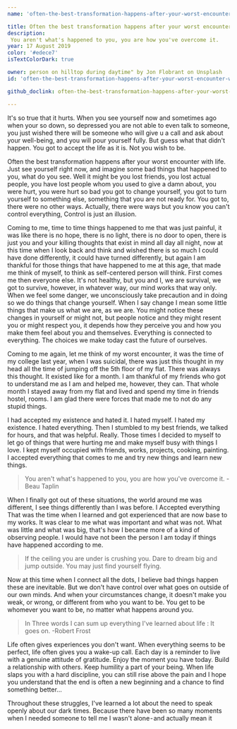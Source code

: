 ```yaml
---
name: 'often-the-best-transformation-happens-after-your-worst-encounter-with-life'

title: Often the best transformation happens after your worst encounter with life. 
description:
 You aren't what's happened to you, you are how you've overcome it.
year: 17 August 2019
color: '#edece7'
isTextColorDark: true

owner: person on hilltop during daytime" by Jon Flobrant on Unsplash
id: 'often-the-best-transformation-happens-after-your-worst-encounter-with-life'

github_doclink: often-the-best-transformation-happens-after-your-worst-encounter-with-life.md

---
```



It's so true that it hurts. When you see yourself now and sometimes ago when your so down, so depressed you are not able to even talk to someone, you just wished there will be someone who will give u a call and ask about your well-being, and you will pour yourself fully. But guess what that didn't happen. You got to accept the life as it is. Not you wish to be.

Often the best transformation happens after your worst encounter with life. Just see yourself right now, and imagine some bad things that happened to you, what do you see. Well it might be you lost friends, you lost actual people, you have lost people whom you used to give a damn about, you were hurt, you were hurt so bad you got to change yourself, you got to turn yourself to something else, something that you are not ready for. You got to, there were no other ways. Actually, there were ways but you know you can't control everything, Control is just an illusion. 

Coming to me, time to time things happened to me that was just painful, it was like there is no hope, there is no light, there is no door to open, there is just you and your killing thoughts that exist in mind all day all night, now at this time when I look back and think and wished there is so much I could have done differently, it could have turned differently, but again I am thankful for those things that have happened to me at this age, that made me think of myself, to think as self-centered person will think. First comes me then everyone else. It's not healthy, but you and I, we are survival, we got to survive, however, in whatever way, our mind works that way only. When we feel some danger, we unconsciously take precaution and in doing so we do things that change yourself. When I say change I mean some little things that make us what we are, as we are. You might notice these changes in yourself or might not, but people notice and they might resent you or might respect you, it depends how they perceive you and how you make them feel about you and themselves. Everything is connected to everything. The choices we make today cast the future of ourselves.

Coming to me again, let me think of my worst encounter, it was the time of my college last year, when I was suicidal, there was just this thought in my head all the time of jumping off the 5th floor of my flat. There was always this thought. It existed like for a month. I am thankful of my friends who got to understand me as I am and helped me, however, they can. That whole month I stayed away from my flat and lived and spend my time in friends hostel, rooms. I am glad there were forces that made me to not do any stupid things.

I had accepted my existence and hated it. I hated myself. I hated my existence. I hated everything. Then I stumbled to my best friends, we talked for hours, and that was helpful. Really. Those times I decided to myself to let go of things that were hurting me and make myself busy with things I love. I kept myself occupied with friends, works, projects, cooking, painting. I accepted everything that comes to me and try new things and learn new things.

>You aren't what's happened to you, you are how you've overcome it.
-Beau Taplin

When I finally got out of these situations, the world around me was different, I see things differently than I was before. I Accepted everything That was the time when I learned and got experienced that are now base to my works. It was clear to me what was important and what was not. What was little and what was big, that's how I became more of a kind of observing people. I would have not been the person I am today if things have happened according to me.

>If the ceiling you are under is crushing you. Dare to dream big and jump outside. You may just find yourself flying.

Now at this time when I connect all the dots, I believe bad things happen these are inevitable. But we don't have control over what goes on outside of our own minds. And when your circumstances change, it doesn't make you weak, or wrong, or different from who you want to be. You get to be whomever you want to be, no matter what happens around you.
>In Three words I can sum up everything I've learned about life : It goes on.
>-Robert Frost

Life often gives experiences you don't want. When everything seems to be perfect, life often gives you a wake-up call. Each day is a reminder to live with a genuine attitude of gratitude. Enjoy the moment you have today. Build a relationship with others. Keep humility a part of your being. When life slaps you with a hard discipline, you can still rise above the pain and I hope you understand that the end is often a new beginning and a chance to find something better…


Throughout these struggles, I've learned a lot about the need to speak openly about our dark times. Because there have been so many moments when I needed someone to tell me I wasn't alone - and actually mean it